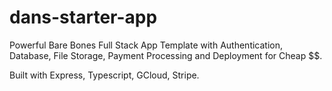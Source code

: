 # dans-starter-app
Powerful Bare Bones Full Stack App Template with Authentication, Database, File Storage, Payment Processing and Deployment for Cheap $$.

Built with Express, Typescript, GCloud, Stripe.
